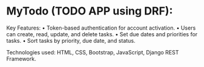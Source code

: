 # MyTodo (TODO APP using DRF):

Key Features:
• Token-based authentication for account activation.
• Users can create, read, update, and delete tasks.
• Set due dates and priorities for tasks.
• Sort tasks by priority, due date, and status.

Technologies used: HTML, CSS, Bootstrap, JavaScript, Django REST Framework.
